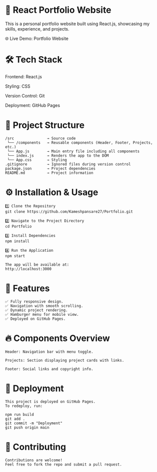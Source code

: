 # 🚀 React Portfolio Website

This is a personal portfolio website built using React.js, showcasing my skills, experience, and projects.

🌐 Live Demo: Portfolio Website

# 🛠️ Tech Stack
Frontend: React.js

Styling: CSS

Version Control: Git

Deployment: GitHub Pages

# 📁 Project Structure
  
    /src               → Source code  
     └── /components   → Reusable components (Header, Footer, Projects, etc.)  
     └── App.js        → Main entry file including all components  
     └── index.js      → Renders the app to the DOM  
     └── App.css       → Styling  
    .gitignore         → Ignored files during version control  
    package.json       → Project dependencies  
    README.md          → Project information  

# ⚙️ Installation & Usage
    1️⃣ Clone the Repository
    git clone https://github.com/Kameshpansare27/Portfolio.git
    
    2️⃣ Navigate to the Project Directory
    cd Portfolio
    
    3️⃣ Install Dependencies
    npm install
    
    4️⃣ Run the Application
    npm start

    The app will be available at:
    http://localhost:3000

# 🌟 Features
    ✅ Fully responsive design.
    ✅ Navigation with smooth scrolling.
    ✅ Dynamic project rendering.
    ✅ Hamburger menu for mobile view.
    ✅ Deployed on GitHub Pages.

# 🔥 Components Overview
    Header: Navigation bar with menu toggle.
    
    Projects: Section displaying project cards with links.
    
    Footer: Social links and copyright info.

# 🚀 Deployment
    This project is deployed on GitHub Pages.
    To redeploy, run:
    
    npm run build
    git add .
    git commit -m "Deployment"
    git push origin main

# 🤝 Contributing
    Contributions are welcome!
    Feel free to fork the repo and submit a pull request.


